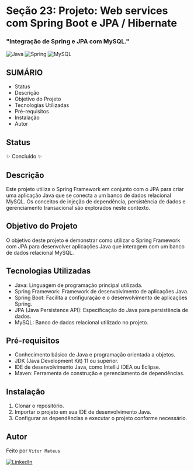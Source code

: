 # Seção 23: Projeto: Web services com Spring Boot e JPA / Hibernate

### "Integração de Spring e JPA com MySQL."

![Java](https://img.shields.io/badge/Java-007396?style=for-the-badge&logo=java&logoColor=white) ![Spring](https://img.shields.io/badge/Spring-6DB33F?style=for-the-badge&logo=spring&logoColor=white) ![MySQL](https://img.shields.io/badge/MySQL-005C84?style=for-the-badge&logo=mysql&logoColor=white)

## SUMÁRIO

- Status
- Descrição
- Objetivo do Projeto
- Tecnologias Utilizadas
- Pré-requisitos
- Instalação
- Autor

## Status

✨ Concluído ✨

## Descrição

Este projeto utiliza o Spring Framework em conjunto com o JPA para criar uma aplicação Java que se conecta a um banco de dados relacional MySQL. Os conceitos de injeção de dependência, persistência de dados e gerenciamento transacional são explorados neste contexto.

## Objetivo do Projeto

O objetivo deste projeto é demonstrar como utilizar o Spring Framework com JPA para desenvolver aplicações Java que interagem com um banco de dados relacional MySQL.

## Tecnologias Utilizadas

- Java: Linguagem de programação principal utilizada.
- Spring Framework: Framework de desenvolvimento de aplicações Java.
- Spring Boot: Facilita a configuração e o desenvolvimento de aplicações Spring.
- JPA (Java Persistence API): Especificação do Java para persistência de dados.
- MySQL: Banco de dados relacional utilizado no projeto.

## Pré-requisitos

- Conhecimento básico de Java e programação orientada a objetos.
- JDK (Java Development Kit) 11 ou superior.
- IDE de desenvolvimento Java, como IntelliJ IDEA ou Eclipse.
- Maven: Ferramenta de construção e gerenciamento de dependências.

## Instalação

1. Clonar o repositório.
2. Importar o projeto em sua IDE de desenvolvimento Java.
3. Configurar as dependências e executar o projeto conforme necessário.

## Autor

Feito por `Vitor Mateus`

[![LinkedIn](https://img.shields.io/badge/LinkedIn-0077B5?style=for-the-badge&logo=linkedin&logoColor=white)](https://www.linkedin.com/in/vitor-mateus-2a42461a2/)
